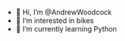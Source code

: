 - 👋 Hi, I’m @AndrewWoodcock
- 👀 I’m interested in bikes
- 🌱 I’m currently learning Python

<!---
AndrewWoodcock/AndrewWoodcock is a ✨ special ✨ repository because its `README.md` (this file) appears on your GitHub profile.
You can click the Preview link to take a look at your changes.
--->
